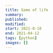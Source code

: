```yaml
---
title: Game of life
summary:
published:
modified:
start: 2021-0-18
end: 2021-04-12
tags: [python]
images: []
---
```

